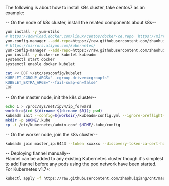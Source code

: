 The following is about how to install k8s cluster, take centos7 as an example:

-- On the node of k8s cluster, install the related components about k8s--
```bash
yum install -y yum-utils
# https://download.docker.com/linux/centos/docker-ce.repo  https://mirrors.aliyun.com/docker-ce/linux/centos/docker-ce.repo
yum-config-manager --add-repo=https://raw.githubusercontent.com/zhaohuiqiang/cnt/master/k8s/yum/repos/docker-ce.repo
# https://mirrors.aliyun.com/kubernetes/
yum-config-manager --add-repo=https://raw.githubusercontent.com/zhaohuiqiang/cnt/master/k8s/yum/repos/kubernetes.repo
yum install -y docker-ce kubelet kubeadm
systemctl start docker
systemctl enable docker kubelet

cat << EOF >/etc/sysconfig/kubelet  
KUBELET_CGROUP_ARGS="--cgroup-driver=cgroupfs"  
KUBELET_EXTRA_ARGS="--fail-swap-on=false"  
EOF
```

-- On the master node, init the k8s cluster--
```bash
echo 1 > /proc/sys/net/ipv4/ip_forward
workdir=$(cd $(dirname $(dirname $0)); pwd)
kubeadm init --config=${workdir}/kubeadm-config.yml --ignore-preflight-errors=Swap,NumCPU
mkdir -p $HOME/.kube
cp -i /etc/kubernetes/admin.conf $HOME/.kube/config
```

-- On the worker node, join the k8s cluster--
```bash
kubeadm join master_ip:6443 --token xxxxxx --discovery-token-ca-cert-hash yyyyyy --ignore-preflight-errors=Swap
```

-- Deploying flannel manually--  
Flannel can be added to any existing Kubernetes cluster though it's simplest to add flannel before any pods using the pod network have been started. For Kubernetes v1.7+:
```bash
kubectl apply -f https://raw.githubusercontent.com/zhaohuiqiang/cnt/master/k8s/kube-flannel.yml
```
